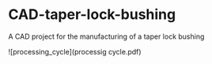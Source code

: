 # CAD-taper-lock-bushing
A CAD project for the manufacturing of a taper lock bushing

![processing_cycle](processig cycle.pdf)
